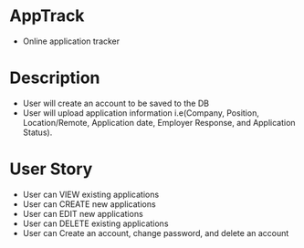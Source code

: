 # AppTrack
- Online application tracker

#  Description
- User will create an account to be saved to the DB
- User will upload application information i.e(Company, Position, Location/Remote, Application date, Employer Response, and Application Status).

# User Story
- User can VIEW existing applications
- User can CREATE new applications 
- User can EDIT new applications
- User can DELETE existing applications
- User can Create an account, change password, and delete an account
